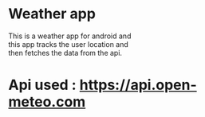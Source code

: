 # Weather app
This is a weather app for android and <br>
this app tracks the user location and <br>
then fetches the data from the api.<br>
# Api used : https://api.open-meteo.com
